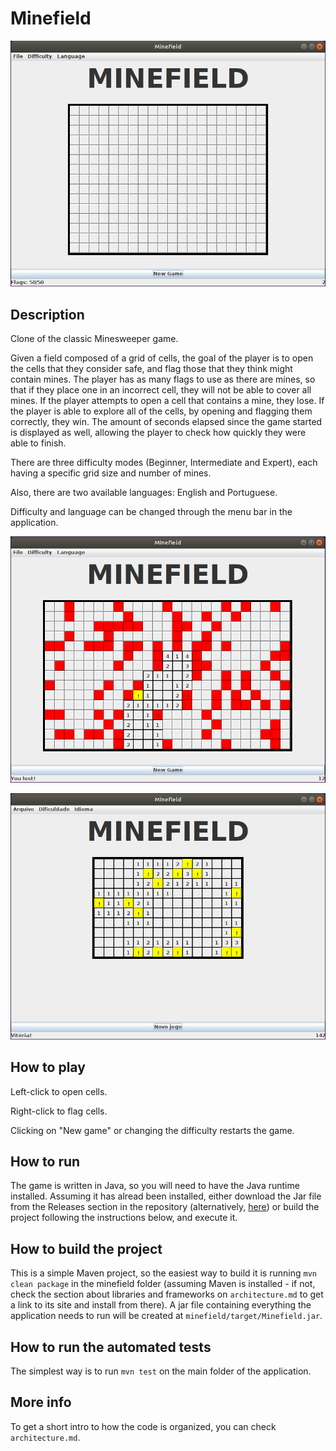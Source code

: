 # Minefield

![New Game on Intermediate](https://raw.githubusercontent.com/ceccon-t/minefield/main/images/minefield_sc0.png "New Game on Intermediate")

## Description

Clone of the classic Minesweeper game.

Given a field composed of a grid of cells, the goal of the player is to open the cells that they consider safe, and flag those that they think might contain mines. The player has as many flags to use as there are mines, so that if they place one in an incorrect cell, they will not be able to cover all mines. If the player attempts to open a cell that contains a mine, they lose. If the player is able to explore all of the cells, by opening and flagging them correctly, they win. The amount of seconds elapsed since the game started is displayed as well, allowing the player to check how quickly they were able to finish.

There are three difficulty modes (Beginner, Intermediate and Expert), each having a specific grid size and number of mines.

Also, there are two available languages: English and Portuguese.

Difficulty and language can be changed through the menu bar in the application.

![Defeat on Expert](https://raw.githubusercontent.com/ceccon-t/minefield/main/images/minefield_sc1.png "Defeat on Expert")

![Victory on Beginner](https://raw.githubusercontent.com/ceccon-t/minefield/main/images/minefield_sc2.png "Victory on Beginner")

## How to play

Left-click to open cells.

Right-click to flag cells.

Clicking on "New game" or changing the difficulty restarts the game.

## How to run 

The game is written in Java, so you will need to have the Java runtime installed. Assuming it has alread been installed, either download the Jar file from the Releases section in the repository (alternatively, [here](https://github.com/ceccon-t/minefield/releases/download/v1.0.0/Minefield.jar)) or build the project following the instructions below, and execute it. 

## How to build the project

This is a simple Maven project, so the easiest way to build it is running `mvn clean package` in the minefield folder (assuming Maven is installed - if not, check the section about libraries and frameworks on `architecture.md` to get a link to its site and install from there). A jar file containing everything the application needs to run will be created at `minefield/target/Minefield.jar`.

## How to run the automated tests

The simplest way is to run `mvn test` on the main folder of the application.

## More info

To get a short intro to how the code is organized, you can check `architecture.md`.
